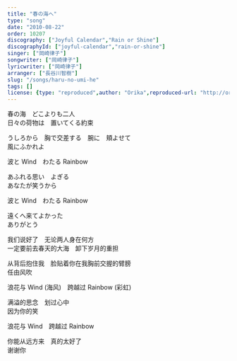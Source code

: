 ```yaml
---
title: "春の海へ"
type: "song"
date: "2010-08-22"
order: 10207
discography: ["Joyful Calendar","Rain or Shine"]
discographyId: ["joyful-calendar","rain-or-shine"]
singer: ["岡崎律子"]
songwriter: ["岡崎律子"]
lyricwriter: ["岡崎律子"]
arranger: ["長谷川智樹"]
slug: "/songs/haru-no-umi-he"
tags: []
license: {type: "reproduced",author: "Orika",reproduced-url: "http://orikamushi.myweb.hinet.net/",reproduced-website: "織歌蟲網站"}
---
```


春の海　どこよりも二人   
日々の荷物は　置いてくる約束   
  
うしろから　胸で交差する　腕に　頬よせて   
風にふかれよ   
  
波と Wind　わたる Rainbow   
  
あふれる思い　よぎる   
あなたが笑うから   
  
波と Wind　わたる Rainbow   
  
遠くへ来てよかった   
ありがとう  

<!-- 翻译 -->
  
我们说好了　无论两人身在何方   
一定要前去春天的大海　卸下岁月的重担   
  
从背后抱住我　脸贴着你在我胸前交握的臂膀   
任由风吹   
  
浪花与 Wind (海风)　跨越过 Rainbow (彩虹)   
  
满溢的思念　划过心中   
因为你的笑   
  
浪花与 Wind　跨越过 Rainbow   
  
你能从远方来　真的太好了   
谢谢你
